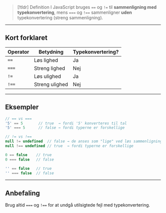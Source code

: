 > [!tldr] Definition
> I JavaScript bruges `==` og `!=` til **sammenligning med typekonvertering**, mens `===` og `!==` sammenligner **uden** typekonvertering (streng sammenligning).

---

## Kort forklaret

|Operator|Betydning|Typekonvertering?|
|---|---|---|
|`==`|Løs lighed|Ja|
|`===`|Streng lighed|Nej|
|`!=`|Løs ulighed|Ja|
|`!==`|Streng ulighed|Nej|

---

## Eksempler
```js
// == vs ===
'5' == 5       // true  → fordi '5' konverteres til tal
'5' === 5      // false → fordi typerne er forskellige

// != vs !==
null != undefined  // false → de anses som "lige" ved løs sammenligning
null !== undefined // true  → fordi typerne er forskellige

0 == false    // true
0 === false   // false

'' == false   // true
'' === false  // false
```

---

## Anbefaling
Brug altid `===` og `!==` for at undgå utilsigtede fejl med typekonvertering.